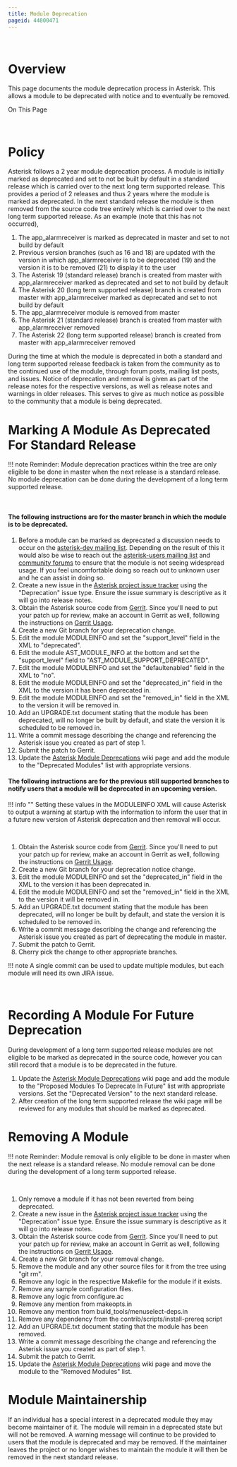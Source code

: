 ```yaml
---
title: Module Deprecation
pageid: 44800471
---
```


 

Overview
========

This page documents the module deprecation process in Asterisk. This allows a module to be deprecated with notice and to eventually be removed.

On This Page 

 

Policy
======

Asterisk follows a 2 year module deprecation process. A module is initially marked as deprecated and set to not be built by default in a standard release which is carried over to the next long term supported release. This provides a period of 2 releases and thus 2 years where the module is marked as deprecated. In the next standard release the module is then removed from the source code tree entirely which is carried over to the next long term supported release. As an example (note that this has not occurred),

1. The app_alarmreceiver is marked as deprecated in master and set to not build by default
2. Previous version branches (such as 16 and 18) are updated with the version in which app_alarmreceiver is to be deprecated (19) and the version it is to be removed (21) to display it to the user
3. The Asterisk 19 (standard release) branch is created from master with app_alarmreceiver marked as deprecated and set to not build by default
4. The Asterisk 20 (long term supported release) branch is created from master with app_alarmreceiver marked as deprecated and set to not build by default
5. The app_alarmreceiver module is removed from master
6. The Asterisk 21 (standard release) branch is created from master with app_alarmreceiver removed
7. The Asterisk 22 (long term supported release) branch is created from master with app_alarmreceiver removed

During the time at which the module is deprecated in both a standard and long term supported release feedback is taken from the community as to the continued use of the module, through forum posts, mailing list posts, and issues. Notice of deprecation and removal is given as part of the release notes for the respective versions, as well as release notes and warnings in older releases. This serves to give as much notice as possible to the community that a module is being deprecated.

Marking A Module As Deprecated For Standard Release
===================================================




!!! note 
    Reminder: Module deprecation practices within the tree are only eligible to be done in master when the next release is a standard release. No module deprecation can be done during the development of a long term supported release.

      
[//]: # (end-note)



 

#### The following instructions are for the master branch in which the module is to be deprecated.

1. Before a module can be marked as deprecated a discussion needs to occur on the [asterisk-dev mailing list](http://lists.digium.com/pipermail/asterisk-dev/). Depending on the result of this it would also be wise to reach out the [asterisk-users mailing list](http://lists.digium.com/pipermail/asterisk-users/) and [community forums](https://community.asterisk.org/) to ensure that the module is not seeing widespread usage. If you feel uncomfortable doing so reach out to unknown user and he can assist in doing so.
2. Create a new issue in the [Asterisk project issue tracker](https://github.com/asterisk/asterisk/issues/) using the "Deprecation" issue type. Ensure the issue summary is descriptive as it will go into release notes.
3. Obtain the Asterisk source code from [Gerrit](https://gerrit.asterisk.org). Since you'll need to put your patch up for review, make an account in Gerrit as well, following the instructions on [Gerrit Usage](/Development/Policies-and-Procedures/Historical-Policies-and-Procedures/Code-Review/Gerrit-Usage).
4. Create a new Git branch for your deprecation change.
5. Edit the module MODULEINFO and set the "support_level" field in the XML to "deprecated".
6. Edit the module AST_MODULE_INFO at the bottom and set the "support_level" field to "AST_MODULE_SUPPORT_DEPRECATED".
7. Edit the module MODULEINFO and set the "defaultenabled" field in the XML to "no".
8. Edit the module MODULEINFO and set the "deprecated_in" field in the XML to the version it has been deprecated in.
9. Edit the module MODULEINFO and set the "removed_in" field in the XML to the version it will be removed in.
10. Add an UPGRADE.txt document stating that the module has been deprecated, will no longer be built by default, and state the version it is scheduled to be removed in.
11. Write a commit message describing the change and referencing the Asterisk issue you created as part of step 1.
12. Submit the patch to Gerrit.
13. Update the [Asterisk Module Deprecations](/Development/Asterisk-Module-Deprecations) wiki page and add the module to the "Deprecated Modules" list with appropriate versions.

#### The following instructions are for the previous still supported branches to notify users that a module will be deprecated in an upcoming version.




!!! info ""
    Setting these values in the MODULEINFO XML will cause Asterisk to output a warning at startup with the information to inform the user that in a future new version of Asterisk deprecation and then removal will occur.

      
[//]: # (end-info)



 

1. Obtain the Asterisk source code from [Gerrit](https://gerrit.asterisk.org/). Since you'll need to put your patch up for review, make an account in Gerrit as well, following the instructions on [Gerrit Usage](/Development/Policies-and-Procedures/Historical-Policies-and-Procedures/Code-Review/Gerrit-Usage).
2. Create a new Git branch for your deprecation notice change.
3. Edit the module MODULEINFO and set the "deprecated_in" field in the XML to the version it has been deprecated in.
4. Edit the module MODULEINFO and set the "removed_in" field in the XML to the version it will be removed in.
5. Add an UPGRADE.txt document stating that the module has been deprecated, will no longer be built by default, and state the version it is scheduled to be removed in.
6. Write a commit message describing the change and referencing the Asterisk issue you created as part of deprecating the module in master.
7. Submit the patch to Gerrit.
8. Cherry pick the change to other appropriate branches.




!!! note 
    A single commit can be used to update multiple modules, but each module will need its own JIRA issue.

      
[//]: # (end-note)



 

Recording A Module For Future Deprecation
=========================================

During development of a long term supported release modules are not eligible to be marked as deprecated in the source code, however you can still record that a module is to be deprecated in the future.

1. Update the [Asterisk Module Deprecations](/Development/Asterisk-Module-Deprecations) wiki page and add the module to the "Proposed Modules To Deprecate In Future" list with appropriate versions. Set the "Deprecated Version" to the next standard release.
2. After creation of the long term supported release the wiki page will be reviewed for any modules that should be marked as deprecated.

Removing A Module
=================




!!! note 
    Reminder: Module removal is only eligible to be done in master when the next release is a standard release. No module removal can be done during the development of a long term supported release.

      
[//]: # (end-note)



 

1. Only remove a module if it has not been reverted from being deprecated.
2. Create a new issue in the [Asterisk project issue tracker](https://github.com/asterisk/asterisk/issues/) using the "Deprecation" issue type. Ensure the issue summary is descriptive as it will go into release notes.
3. Obtain the Asterisk source code from [Gerrit](https://gerrit.asterisk.org/). Since you'll need to put your patch up for review, make an account in Gerrit as well, following the instructions on [Gerrit Usage](/Development/Policies-and-Procedures/Historical-Policies-and-Procedures/Code-Review/Gerrit-Usage).
4. Create a new Git branch for your removal change.
5. Remove the module and any other source files for it from the tree using "git rm".
6. Remove any logic in the respective Makefile for the module if it exists.
7. Remove any sample configuration files.
8. Remove any logic from configure.ac
9. Remove any mention from makeopts.in
10. Remove any mention from build_tools/menuselect-deps.in
11. Remove any dependency from the contrib/scripts/install-prereq script
12. Add an UPGRADE.txt document stating that the module has been removed.
13. Write a commit message describing the change and referencing the Asterisk issue you created as part of step 1.
14. Submit the patch to Gerrit.
15. Update the [Asterisk Module Deprecations](/Development/Asterisk-Module-Deprecations) wiki page and move the module to the "Removed Modules" list.

Module Maintainership
=====================

If an individual has a special interest in a deprecated module they may become maintainer of it. The module will remain in a deprecated state but will not be removed. A warning message will continue to be provided to users that the module is deprecated and may be removed. If the maintainer leaves the project or no longer wishes to maintain the module it will then be removed in the next standard release.

